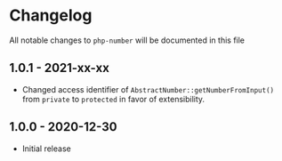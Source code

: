 # Changelog

All notable changes to `php-number` will be documented in this file

## 1.0.1 - 2021-xx-xx
- Changed access identifier of `AbstractNumber::getNumberFromInput()` from `private` to `protected` in favor of extensibility. 

## 1.0.0 - 2020-12-30

- Initial release
